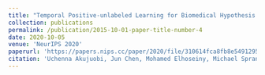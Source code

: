 ```yaml
---
title: "Temporal Positive-unlabeled Learning for Biomedical Hypothesis Generation via Risk Estimation"
collection: publications
permalink: /publication/2015-10-01-paper-title-number-4
date: 2020-10-05
venue: 'NeurIPS 2020'
paperurl: 'https://papers.nips.cc/paper/2020/file/310614fca8fb8e5491295336298c340f-Paper.pdf'
citation: 'Uchenna Akujuobi, Jun Chen, Mohamed Elhoseiny, Michael Spranger, Xiangliang Zhang. (2021). &quot;  Temporal Positive-unlabeled Learning for Biomedical Hypothesis Generation via Risk Estimation   &quot; <i>Advances in Neural Information Processing Systems 33 pre-proceedings (NeurIPS 2020)</i>.'
---
```




